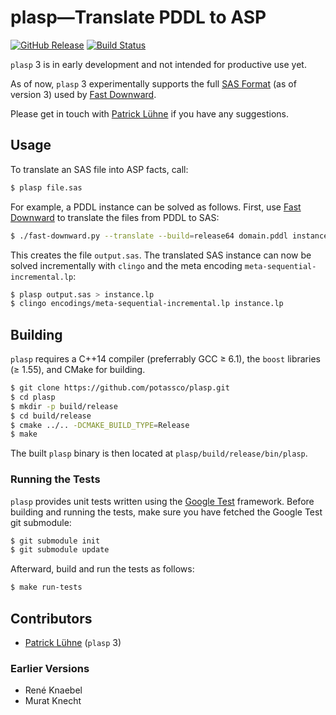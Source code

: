 # plasp—Translate PDDL to ASP

[![GitHub Release](https://img.shields.io/github/release/potassco/plasp.svg?maxAge=2592000)](https://github.com/potassco/plasp/releases)
[![Build Status](https://img.shields.io/travis/potassco/plasp/master.svg?maxAge=2592000)](https://travis-ci.org/potassco/plasp?branch=master)

`plasp` 3 is in early development and not intended for productive use yet.

As of now, `plasp` 3 experimentally supports the full [SAS Format](http://www.fast-downward.org/TranslatorOutputFormat) (as of version 3) used by [Fast Downward](http://www.fast-downward.org/).

Please get in touch with [Patrick Lühne](https://www.luehne.de) if you have any suggestions.

## Usage

To translate an SAS file into ASP facts, call:

```bash
$ plasp file.sas
```

For example, a PDDL instance can be solved as follows.
First, use [Fast Downward](http://www.fast-downward.org/) to translate the files from PDDL to SAS:

```bash
$ ./fast-downward.py --translate --build=release64 domain.pddl instance.pddl
```

This creates the file `output.sas`.
The translated SAS instance can now be solved incrementally with `clingo` and the meta encoding `meta-sequential-incremental.lp`:

```bash
$ plasp output.sas > instance.lp
$ clingo encodings/meta-sequential-incremental.lp instance.lp
```

## Building

`plasp` requires a C++14 compiler (preferrably GCC ≥ 6.1), the `boost` libraries (≥ 1.55), and CMake for building.

```bash
$ git clone https://github.com/potassco/plasp.git
$ cd plasp
$ mkdir -p build/release
$ cd build/release
$ cmake ../.. -DCMAKE_BUILD_TYPE=Release
$ make
```

The built `plasp` binary is then located at `plasp/build/release/bin/plasp`.

### Running the Tests

`plasp` provides unit tests written using the [Google Test](https://github.com/google/googletest) framework.
Before building and running the tests, make sure you have fetched the Google Test git submodule:

```bash
$ git submodule init
$ git submodule update
```

Afterward, build and run the tests as follows:

```bash
$ make run-tests
```

## Contributors

* [Patrick Lühne](https://www.luehne.de) (`plasp` 3)

### Earlier Versions

* René Knaebel
* Murat Knecht
